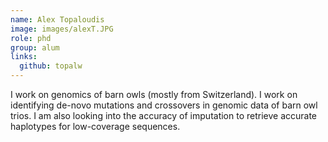 ```yaml
---
name: Alex Topaloudis
image: images/alexT.JPG
role: phd
group: alum
links:
  github: topalw
---
```


I work on genomics of barn owls (mostly from Switzerland). I work on identifying de-novo mutations and crossovers in genomic data of barn owl trios. I am also looking into the accuracy of imputation to retrieve accurate haplotypes for low-coverage sequences.
